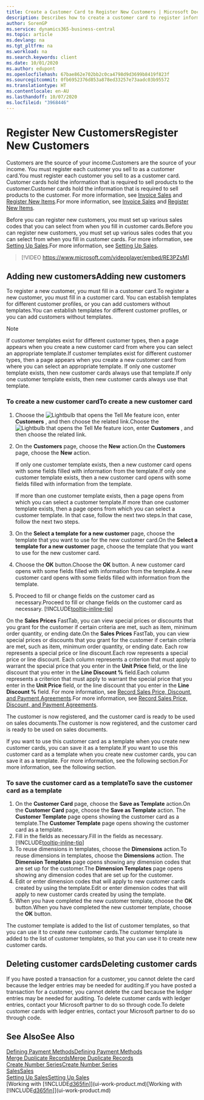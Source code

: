 ```yaml
---
title: Create a Customer Card to Register New Customers | Microsoft Docs
description: Describes how to create a customer card to register information about each new customer or client that you sell to.
author: SorenGP
ms.service: dynamics365-business-central
ms.topic: article
ms.devlang: na
ms.tgt_pltfrm: na
ms.workload: na
ms.search.keywords: client
ms.date: 10/01/2020
ms.author: edupont
ms.openlocfilehash: 67bae862e702bb2c0ca4798d9d3699b8419f823f
ms.sourcegitcommit: 0fb6952376d853a878ed33257e73aadc03b95572
ms.translationtype: HT
ms.contentlocale: en-AU
ms.lasthandoff: 10/07/2020
ms.locfileid: "3968446"
---
```

# <a name="register-new-customers"></a><span data-ttu-id="0e9ed-103">Register New Customers</span><span class="sxs-lookup"><span data-stu-id="0e9ed-103">Register New Customers</span></span>

<span data-ttu-id="0e9ed-104">Customers are the source of your income.</span><span class="sxs-lookup"><span data-stu-id="0e9ed-104">Customers are the source of your income.</span></span> <span data-ttu-id="0e9ed-105">You must register each customer you sell to as a customer card.</span><span class="sxs-lookup"><span data-stu-id="0e9ed-105">You must register each customer you sell to as a customer card.</span></span> <span data-ttu-id="0e9ed-106">Customer cards hold the information that is required to sell products to the customer.</span><span class="sxs-lookup"><span data-stu-id="0e9ed-106">Customer cards hold the information that is required to sell products to the customer.</span></span> <span data-ttu-id="0e9ed-107">For more information, see [Invoice Sales](sales-how-invoice-sales.md) and [Register New Items](inventory-how-register-new-items.md).</span><span class="sxs-lookup"><span data-stu-id="0e9ed-107">For more information, see [Invoice Sales](sales-how-invoice-sales.md) and [Register New Items](inventory-how-register-new-items.md).</span></span>  

<span data-ttu-id="0e9ed-108">Before you can register new customers, you must set up various sales codes that you can select from when you fill in customer cards.</span><span class="sxs-lookup"><span data-stu-id="0e9ed-108">Before you can register new customers, you must set up various sales codes that you can select from when you fill in customer cards.</span></span> <span data-ttu-id="0e9ed-109">For more information, see [Setting Up Sales](sales-setup-sales.md).</span><span class="sxs-lookup"><span data-stu-id="0e9ed-109">For more information, see [Setting Up Sales](sales-setup-sales.md).</span></span>

> [!VIDEO https://www.microsoft.com/videoplayer/embed/RE3PZsM]

## <a name="adding-new-customers"></a><span data-ttu-id="0e9ed-110">Adding new customers</span><span class="sxs-lookup"><span data-stu-id="0e9ed-110">Adding new customers</span></span>

<span data-ttu-id="0e9ed-111">To register a new customer, you must fill in a customer card.</span><span class="sxs-lookup"><span data-stu-id="0e9ed-111">To register a new customer, you must fill in a customer card.</span></span> <span data-ttu-id="0e9ed-112">You can establish templates for different customer profiles, or you can add customers without templates.</span><span class="sxs-lookup"><span data-stu-id="0e9ed-112">You can establish templates for different customer profiles, or you can add customers without templates.</span></span>  

> [!NOTE]  
> <span data-ttu-id="0e9ed-113">If customer templates exist for different customer types, then a page appears when you create a new customer card from where you can select an appropriate template.</span><span class="sxs-lookup"><span data-stu-id="0e9ed-113">If customer templates exist for different customer types, then a page appears when you create a new customer card from where you can select an appropriate template.</span></span> <span data-ttu-id="0e9ed-114">If only one customer template exists, then new customer cards always use that template.</span><span class="sxs-lookup"><span data-stu-id="0e9ed-114">If only one customer template exists, then new customer cards always use that template.</span></span>  

### <a name="to-create-a-new-customer-card"></a><span data-ttu-id="0e9ed-115">To create a new customer card</span><span class="sxs-lookup"><span data-stu-id="0e9ed-115">To create a new customer card</span></span>

1. <span data-ttu-id="0e9ed-116">Choose the ![Lightbulb that opens the Tell Me feature](media/ui-search/search_small.png "Tell me what you want to do") icon, enter **Customers** , and then choose the related link.</span><span class="sxs-lookup"><span data-stu-id="0e9ed-116">Choose the ![Lightbulb that opens the Tell Me feature](media/ui-search/search_small.png "Tell me what you want to do") icon, enter **Customers** , and then choose the related link.</span></span>  
2. <span data-ttu-id="0e9ed-117">On the **Customers** page, choose the **New** action.</span><span class="sxs-lookup"><span data-stu-id="0e9ed-117">On the **Customers** page, choose the **New** action.</span></span>

    <span data-ttu-id="0e9ed-118">If only one customer template exists, then a new customer card opens with some fields filled with information from the template.</span><span class="sxs-lookup"><span data-stu-id="0e9ed-118">If only one customer template exists, then a new customer card opens with some fields filled with information from the template.</span></span>

    <span data-ttu-id="0e9ed-119">If more than one customer template exists, then a page opens from which you can select a customer template.</span><span class="sxs-lookup"><span data-stu-id="0e9ed-119">If more than one customer template exists, then a page opens from which you can select a customer template.</span></span> <span data-ttu-id="0e9ed-120">In that case, follow the next two steps.</span><span class="sxs-lookup"><span data-stu-id="0e9ed-120">In that case, follow the next two steps.</span></span>
3. <span data-ttu-id="0e9ed-121">On the **Select a template for a new customer** page, choose the template that you want to use for the new customer card.</span><span class="sxs-lookup"><span data-stu-id="0e9ed-121">On the **Select a template for a new customer** page, choose the template that you want to use for the new customer card.</span></span>
4. <span data-ttu-id="0e9ed-122">Choose the **OK** button.</span><span class="sxs-lookup"><span data-stu-id="0e9ed-122">Choose the **OK** button.</span></span> <span data-ttu-id="0e9ed-123">A new customer card opens with some fields filled with information from the template.</span><span class="sxs-lookup"><span data-stu-id="0e9ed-123">A new customer card opens with some fields filled with information from the template.</span></span>  
5. <span data-ttu-id="0e9ed-124">Proceed to fill or change fields on the customer card as necessary.</span><span class="sxs-lookup"><span data-stu-id="0e9ed-124">Proceed to fill or change fields on the customer card as necessary.</span></span> [!INCLUDE[tooltip-inline-tip](includes/tooltip-inline-tip_md.md)]

<span data-ttu-id="0e9ed-125">On the **Sales Prices** FastTab, you can view special prices or discounts that you grant for the customer if certain criteria are met, such as item, minimum order quantity, or ending date.</span><span class="sxs-lookup"><span data-stu-id="0e9ed-125">On the **Sales Prices** FastTab, you can view special prices or discounts that you grant for the customer if certain criteria are met, such as item, minimum order quantity, or ending date.</span></span> <span data-ttu-id="0e9ed-126">Each row represents a special price or line discount.</span><span class="sxs-lookup"><span data-stu-id="0e9ed-126">Each row represents a special price or line discount.</span></span> <span data-ttu-id="0e9ed-127">Each column represents a criterion that must apply to warrant the special price that you enter in the **Unit Price** field, or the line discount that you enter in the **Line Discount %** field.</span><span class="sxs-lookup"><span data-stu-id="0e9ed-127">Each column represents a criterion that must apply to warrant the special price that you enter in the **Unit Price** field, or the line discount that you enter in the **Line Discount %** field.</span></span> <span data-ttu-id="0e9ed-128">For more information, see [Record Sales Price, Discount, and Payment Agreements](sales-how-record-sales-price-discount-payment-agreements.md).</span><span class="sxs-lookup"><span data-stu-id="0e9ed-128">For more information, see [Record Sales Price, Discount, and Payment Agreements](sales-how-record-sales-price-discount-payment-agreements.md).</span></span>

<span data-ttu-id="0e9ed-129">The customer is now registered, and the customer card is ready to be used on sales documents.</span><span class="sxs-lookup"><span data-stu-id="0e9ed-129">The customer is now registered, and the customer card is ready to be used on sales documents.</span></span>

<span data-ttu-id="0e9ed-130">If you want to use this customer card as a template when you create new customer cards, you can save it as a template.</span><span class="sxs-lookup"><span data-stu-id="0e9ed-130">If you want to use this customer card as a template when you create new customer cards, you can save it as a template.</span></span> <span data-ttu-id="0e9ed-131">For more information, see the following section.</span><span class="sxs-lookup"><span data-stu-id="0e9ed-131">For more information, see the following section.</span></span>  

### <a name="to-save-the-customer-card-as-a-template"></a><span data-ttu-id="0e9ed-132">To save the customer card as a template</span><span class="sxs-lookup"><span data-stu-id="0e9ed-132">To save the customer card as a template</span></span>

1. <span data-ttu-id="0e9ed-133">On the **Customer Card** page, choose the **Save as Template** action.</span><span class="sxs-lookup"><span data-stu-id="0e9ed-133">On the **Customer Card** page, choose the **Save as Template** action.</span></span> <span data-ttu-id="0e9ed-134">The **Customer Template** page opens showing the customer card as a template.</span><span class="sxs-lookup"><span data-stu-id="0e9ed-134">The **Customer Template** page opens showing the customer card as a template.</span></span>
2. <span data-ttu-id="0e9ed-135">Fill in the fields as necessary.</span><span class="sxs-lookup"><span data-stu-id="0e9ed-135">Fill in the fields as necessary.</span></span> [!INCLUDE[tooltip-inline-tip](includes/tooltip-inline-tip_md.md)]
3. <span data-ttu-id="0e9ed-136">To reuse dimensions in templates, choose the **Dimensions** action.</span><span class="sxs-lookup"><span data-stu-id="0e9ed-136">To reuse dimensions in templates, choose the **Dimensions** action.</span></span> <span data-ttu-id="0e9ed-137">The **Dimension Templates** page opens showing any dimension codes that are set up for the customer.</span><span class="sxs-lookup"><span data-stu-id="0e9ed-137">The **Dimension Templates** page opens showing any dimension codes that are set up for the customer.</span></span>
4. <span data-ttu-id="0e9ed-138">Edit or enter dimension codes that will apply to new customer cards created by using the template.</span><span class="sxs-lookup"><span data-stu-id="0e9ed-138">Edit or enter dimension codes that will apply to new customer cards created by using the template.</span></span>  
5. <span data-ttu-id="0e9ed-139">When you have completed the new customer template, choose the **OK** button.</span><span class="sxs-lookup"><span data-stu-id="0e9ed-139">When you have completed the new customer template, choose the **OK** button.</span></span>

<span data-ttu-id="0e9ed-140">The customer template is added to the list of customer templates, so that you can use it to create new customer cards.</span><span class="sxs-lookup"><span data-stu-id="0e9ed-140">The customer template is added to the list of customer templates, so that you can use it to create new customer cards.</span></span>

## <a name="deleting-customer-cards"></a><span data-ttu-id="0e9ed-141">Deleting customer cards</span><span class="sxs-lookup"><span data-stu-id="0e9ed-141">Deleting customer cards</span></span>

<span data-ttu-id="0e9ed-142">If you have posted a transaction for a customer, you cannot delete the card because the ledger entries may be needed for auditing.</span><span class="sxs-lookup"><span data-stu-id="0e9ed-142">If you have posted a transaction for a customer, you cannot delete the card because the ledger entries may be needed for auditing.</span></span> <span data-ttu-id="0e9ed-143">To delete customer cards with ledger entries, contact your Microsoft partner to do so through code.</span><span class="sxs-lookup"><span data-stu-id="0e9ed-143">To delete customer cards with ledger entries, contact your Microsoft partner to do so through code.</span></span>  

## <a name="see-also"></a><span data-ttu-id="0e9ed-144">See Also</span><span class="sxs-lookup"><span data-stu-id="0e9ed-144">See Also</span></span>

[<span data-ttu-id="0e9ed-145">Defining Payment Methods</span><span class="sxs-lookup"><span data-stu-id="0e9ed-145">Defining Payment Methods</span></span>](finance-payment-methods.md)  
[<span data-ttu-id="0e9ed-146">Merge Duplicate Records</span><span class="sxs-lookup"><span data-stu-id="0e9ed-146">Merge Duplicate Records</span></span>](sales-how-merge-duplicate-records.md)  
[<span data-ttu-id="0e9ed-147">Create Number Series</span><span class="sxs-lookup"><span data-stu-id="0e9ed-147">Create Number Series</span></span>](ui-create-number-series.md)  
[<span data-ttu-id="0e9ed-148">Sales</span><span class="sxs-lookup"><span data-stu-id="0e9ed-148">Sales</span></span>](sales-manage-sales.md)  
[<span data-ttu-id="0e9ed-149">Setting Up Sales</span><span class="sxs-lookup"><span data-stu-id="0e9ed-149">Setting Up Sales</span></span>](sales-setup-sales.md)  
<span data-ttu-id="0e9ed-150">[Working with [!INCLUDE[d365fin](includes/d365fin_md.md)]](ui-work-product.md)</span><span class="sxs-lookup"><span data-stu-id="0e9ed-150">[Working with [!INCLUDE[d365fin](includes/d365fin_md.md)]](ui-work-product.md)</span></span>  
